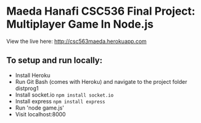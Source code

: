 Maeda Hanafi
CSC536 Final Project: Multiplayer Game In Node.js
=============================

View the live here:
http://csc563maeda.herokuapp.com


## To setup and run locally:

* Install Heroku
* Run Git Bash (comes with Heroku) and navigate to the project folder distprog1
* Install socket.io `npm install socket.io`
* Install express `npm install express`
* Run 'node game.js'
* Visit localhost:8000



